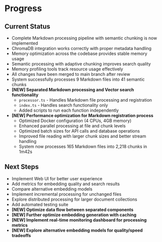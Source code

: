 # Progress

## Current Status

- Complete Markdown processing pipeline with semantic chunking is now implemented
- ChromaDB integration works correctly with proper metadata handling
- Memory optimization across the codebase provides stable memory usage
- Semantic processing with adaptive chunking improves search quality
- Memory profiling tools track resource usage effectively
- All changes have been merged to main branch after review
- System successfully processes 9 Markdown files into 41 semantic chunks
- **[NEW] Separated Markdown processing and Vector search functionality**
  - `processor.ts` - Handles Markdown file processing and registration
  - `index.ts` - Handles search functionality only
  - Added scripts to run each function independently
- **[NEW] Performance optimization for Markdown registration process**
  - Optimized Docker configuration (4 CPUs, 4GB memory)
  - Enhanced parallel processing at file and chunk levels
  - Optimized batch sizes for API calls and database operations
  - Improved file reading with larger chunk sizes and better stream handling
  - System now processes 165 Markdown files into 2,218 chunks in 1m42s

## Next Steps

- Implement Web UI for better user experience
- Add metrics for embedding quality and search results
- Compare alternative embedding models
- Implement incremental processing for unchanged files
- Explore distributed processing for larger document collections
- Add automated testing suite
- **[NEW] Optimize data flow between separated components**
- **[NEW] Further optimize embedding generation with caching**
- **[NEW] Implement real-time monitoring dashboard for processing metrics**
- **[NEW] Explore alternative embedding models for quality/speed tradeoffs**
